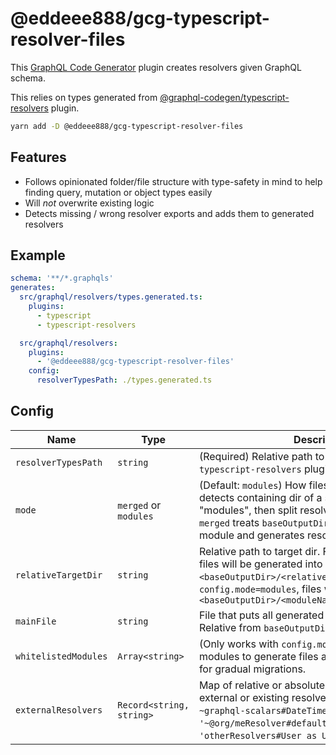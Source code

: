 # @eddeee888/gcg-typescript-resolver-files

This [GraphQL Code Generator](https://www.the-guild.dev/graphql/codegen) plugin creates resolvers given GraphQL schema.

This relies on types generated from [@graphql-codegen/typescript-resolvers](https://the-guild.dev/graphql/codegen/plugins/typescript/typescript-resolvers) plugin.

```bash
yarn add -D @eddeee888/gcg-typescript-resolver-files
```

## Features

- Follows opinionated folder/file structure with type-safety in mind to help finding query, mutation or object types easily
- Will _not_ overwrite existing logic
- Detects missing / wrong resolver exports and adds them to generated resolvers

## Example

```yml
schema: '**/*.graphqls'
generates:
  src/graphql/resolvers/types.generated.ts:
    plugins:
      - typescript
      - typescript-resolvers

  src/graphql/resolvers:
    plugins:
      - '@eddeee888/gcg-typescript-resolver-files'
    config:
      resolverTypesPath: ./types.generated.ts
```

## Config

| Name                 | Type                     | Description                                                                                                                                                                                                                                      |
| -------------------- | ------------------------ | ------------------------------------------------------------------------------------------------------------------------------------------------------------------------------------------------------------------------------------------------ |
| `resolverTypesPath`  | `string`                 | (Required) Relative path to type file generated by `typescript-resolvers` plugin.                                                                                                                                                                |
| `mode`               | `merged` or `modules`    | (Default: `modules`) How files are collocated. `modules` detects containing dir of a schema file as "modules", then split resolvers into those modules. `merged` treats `baseOutputDir` as the one and only module and generates resolvers.      |
| `relativeTargetDir`  | `string`                 | Relative path to target dir. For `config.mode=merged`, files will be generated into `<baseOutputDir>/<relativeTargetDir>`. For `config.mode=modules`, files will be generated into `<baseOutputDir>/<moduleName>/<relativeTargetDir>`            |
| `mainFile`           | `string`                 | File that puts all generated resolvers together. Relative from `baseOutputDir`                                                                                                                                                                   |
| `whitelistedModules` | `Array<string>`          | (Only works with `config.mode=modules`) Whitelists modules to generate files and main file for. Useful for gradual migrations.                                                                                                                   |
| `externalResolvers`  | `Record<string, string>` | Map of relative or absolute path (prefixed with `~`) to external or existing resolvers. e.g. `DateTime: ~graphql-scalars#DateTimeResolver`, `Query.me: '~@org/meResolver#default as meResolver'`, `User: 'otherResolvers#User as UserResolver'`. |

